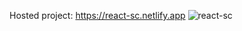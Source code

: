 Hosted project: https://react-sc.netlify.app
![react-sc](https://user-images.githubusercontent.com/72465847/152358123-07850fab-6d34-45e7-9594-b8901c2c5af0.png)
